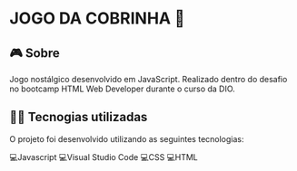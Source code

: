 # JOGO DA COBRINHA 🐍

## 🎮️ Sobre
Jogo nostálgico desenvolvido em JavaScript. Realizado dentro do desafio no bootcamp HTML Web Developer durante o curso da DIO.

## 👨‍💻️ Tecnogias utilizadas
O projeto foi desenvolvido utilizando as seguintes tecnologias:

💻️Javascript 💻️Visual Studio Code 💻️CSS 💻️HTML
